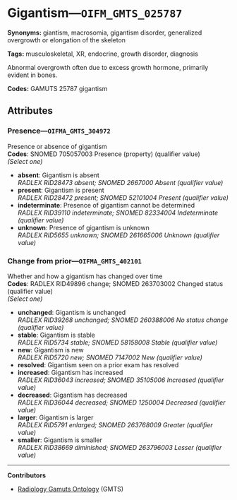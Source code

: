 # Gigantism—`OIFM_GMTS_025787`

**Synonyms:** giantism, macrosomia, gigantism disorder, generalized overgrowth or elongation of the skeleton

**Tags:** musculoskeletal, XR, endocrine, growth disorder, diagnosis

Abnormal overgrowth often due to excess growth hormone, primarily evident in bones.

**Codes:** GAMUTS 25787 gigantism

## Attributes

### Presence—`OIFMA_GMTS_304972`

Presence or absence of gigantism  
**Codes**: SNOMED 705057003 Presence (property) (qualifier value)  
*(Select one)*

- **absent**: Gigantism is absent  
_RADLEX RID28473 absent; SNOMED 2667000 Absent (qualifier value)_
- **present**: Gigantism is present  
_RADLEX RID28472 present; SNOMED 52101004 Present (qualifier value)_
- **indeterminate**: Presence of gigantism cannot be determined  
_RADLEX RID39110 indeterminate; SNOMED 82334004 Indeterminate (qualifier value)_
- **unknown**: Presence of gigantism is unknown  
_RADLEX RID5655 unknown; SNOMED 261665006 Unknown (qualifier value)_

### Change from prior—`OIFMA_GMTS_402101`

Whether and how a gigantism has changed over time  
**Codes**: RADLEX RID49896 change; SNOMED 263703002 Changed status (qualifier value)  
*(Select one)*

- **unchanged**: Gigantism is unchanged  
_RADLEX RID39268 unchanged; SNOMED 260388006 No status change (qualifier value)_
- **stable**: Gigantism is stable  
_RADLEX RID5734 stable; SNOMED 58158008 Stable (qualifier value)_
- **new**: Gigantism is new  
_RADLEX RID5720 new; SNOMED 7147002 New (qualifier value)_
- **resolved**: Gigantism seen on a prior exam has resolved  
- **increased**: Gigantism has increased  
_RADLEX RID36043 increased; SNOMED 35105006 Increased (qualifier value)_
- **decreased**: Gigantism has decreased  
_RADLEX RID36044 decreased; SNOMED 1250004 Decreased (qualifier value)_
- **larger**: Gigantism is larger  
_RADLEX RID5791 enlarged; SNOMED 263768009 Greater (qualifier value)_
- **smaller**: Gigantism is smaller  
_RADLEX RID38669 diminished; SNOMED 263796003 Lesser (qualifier value)_

---

**Contributors**

- [Radiology Gamuts Ontology](https://gamuts.net/) (GMTS)